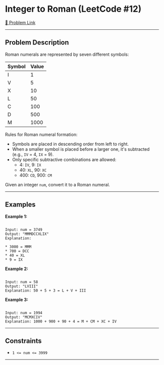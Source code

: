 
# Integer to Roman (LeetCode #12)

[🔗 Problem Link](https://leetcode.com/problems/integer-to-roman/)

---

##  Problem Description

Roman numerals are represented by seven different symbols:

| Symbol | Value |
|--------|-------|
| I      | 1     |
| V      | 5     |
| X      | 10    |
| L      | 50    |
| C      | 100   |
| D      | 500   |
| M      | 1000  |

Rules for Roman numeral formation:

- Symbols are placed in descending order from left to right.
- When a smaller symbol is placed before a larger one, it's subtracted (e.g., `IV` = 4, `IX` = 9).
- Only specific subtractive combinations are allowed:
  - 4: `IV`, 9: `IX`
  - 40: `XL`, 90: `XC`
  - 400: `CD`, 900: `CM`

Given an integer `num`, convert it to a Roman numeral.

---

##  Examples

**Example 1:**
```

Input: num = 3749
Output: "MMMDCCXLIX"
Explanation:

* 3000 = MMM
* 700 = DCC
* 40 = XL
* 9 = IX

```

**Example 2:**
```

Input: num = 58
Output: "LVIII"
Explanation: 50 + 5 + 3 = L + V + III

```

**Example 3:**
```

Input: num = 1994
Output: "MCMXCIV"
Explanation: 1000 + 900 + 90 + 4 = M + CM + XC + IV

```

---

##  Constraints

- `1 <= num <= 3999`

---


